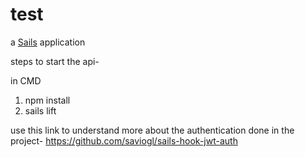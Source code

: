 # test

a [Sails](http://sailsjs.org) application

steps to start the api-

in CMD
1. npm install 
2. sails lift

use this link to understand more about the authentication done in the project- https://github.com/saviogl/sails-hook-jwt-auth